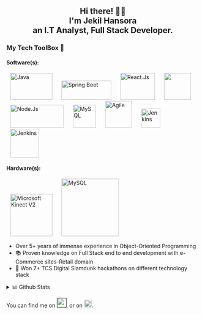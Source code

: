 <div align="center">

  ## Hi there! 👋🤓 <br />I'm Jekil Hansora <br />an I.T Analyst, Full Stack Developer.
  
</div>
  
### My Tech ToolBox 🧰
#### Software(s):
<div>
  <img alt="Java" src="https://user-images.githubusercontent.com/4328384/119971923-3435ab00-bfcf-11eb-9c74-9ab45daa4723.gif" width="110" height="70" style="display: inline; margin: 0 10px;" />
  <img alt="Spring Boot" src="https://user-images.githubusercontent.com/4328384/119972905-6c89b900-bfd0-11eb-9102-4dfe44b2e32f.png" width="130" height="50" style="display: inline; margin: 0 10px;" />
  <img alt="React.Js" src="https://user-images.githubusercontent.com/4328384/119970574-87a6f980-bfcd-11eb-91a4-c8fd44d7a4db.gif" width="90" height="70" style="display: inline; margin: 0 10px;" />
  <img alr="HTML CSS JS" src="https://user-images.githubusercontent.com/4328384/119952047-380b0280-bfba-11eb-9591-52fc6d3264af.png" height="70" style="display: inline; margin: 0 10px;" />
  <img alt="Node.Js" src="https://user-images.githubusercontent.com/4328384/119972330-b3c37a00-bfcf-11eb-9fc6-785eb429907b.gif" width="140" height="60" style="display: inline; margin: 0 10px;" />
  <img alt="MySQL" src="https://user-images.githubusercontent.com/4328384/119952584-cc756500-bfba-11eb-88cc-3f6556e98a5e.png" height="60" style="display: inline; margin: 0 10px;" />
<img alt="Agile" src="https://user-images.githubusercontent.com/4328384/119952837-07779880-bfbb-11eb-8817-09356fdc2034.png" width="70" height="70" style="display: inline; margin: 0 10px;" />
  <img alt="Jenkins" src="https://user-images.githubusercontent.com/4328384/119976165-554cca80-bfd4-11eb-92ec-712796dca42b.png" width="50"  style="display: inline; margin: 0 10px;" />
  <img alt="Jenkins" src="https://user-images.githubusercontent.com/4328384/119976524-d2783f80-bfd4-11eb-9556-86b0ec4769d9.png" width="75"  style="display: inline; margin: 0 10px;" />
</div>

#### Hardware(s):
<div>
<img alt="Microsoft Kinect V2" src="https://user-images.githubusercontent.com/4328384/119974988-f5a1ef80-bfd2-11eb-9ad9-af9a0648b330.png" height="110" style="display: inline; margin: 0 10px;" />
<img alt="MySQL" src="https://user-images.githubusercontent.com/4328384/119975453-7fea5380-bfd3-11eb-8fe9-895ae9138ac8.png" height="150" style="display: inline; margin: 0 10px;" />
</div>

<div>
  
  * Over 5+ years of immense experience in Object-Oriented Programming
  * 📚 Proven knowledge on Full Stack end to end development with e-Commerce sites-Retail domain
  * 🥇 Won 7+ TCS Digital Slamdunk hackathons on different technology stack
  
</div>

<div>
  
  <details>
    
  <summary> 📊 Github Stats </summary>
    
![Readme Card](https://github-readme-stats.vercel.app/api/top-langs/?username=jekilhansora901)
![Readme Card](https://github-readme-stats.vercel.app/api?username=jekilhansora901&theme=default&show_icons=true)
  
  </details>
  
</div>

<!-- Actual text -->

You can find me on <a href="" ><img src="https://user-images.githubusercontent.com/4328384/119979489-a9f24480-bfd8-11eb-82fb-8a804e697bf1.png" width="25" /></a>, or on <a href="https://www.linkedin.com/in/jekil-hansora-76184b71"><img src="https://user-images.githubusercontent.com/4328384/119979941-37359900-bfd9-11eb-869f-6213f3dd0852.png" width="20" /></a>.

<!--
**jekilhansora901/jekilhansora901** is a ✨ _special_ ✨ repository because its `README.md` (this file) appears on your GitHub profile.

Here are some ideas to get you started:

- 🔭 I’m currently working on ...
- 🌱 I’m currently learning ...
- 👯 I’m looking to collaborate on ...
- 🤔 I’m looking for help with ...
- 💬 Ask me about ...
- 📫 How to reach me: ...
- 😄 Pronouns: ...
- ⚡ Fun fact: ...
-->
